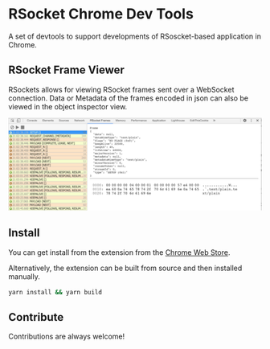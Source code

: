 # RSocket Chrome Dev Tools

A set of devtools to support developments of RSoscket-based application in Chrome. 

## RSocket Frame Viewer

RSockets allows for viewing RSocket frames sent over a WebSocket connection. Data or Metadata of the frames encoded in json can also be viewed in the object inspector view. 

![screenshot](./screenshot.png)

## Install

You can get install from the extension from the [Chrome Web Store](https://chrome.google.com/webstore/detail/rsocket-frame-inspector/nijdiakpmjaohioaelphnfdbdpbbgkhc). 

Alternatively, the extension can be built from source and then installed manually. 

```bash
yarn install && yarn build
```

## Contribute

Contributions are always welcome!
